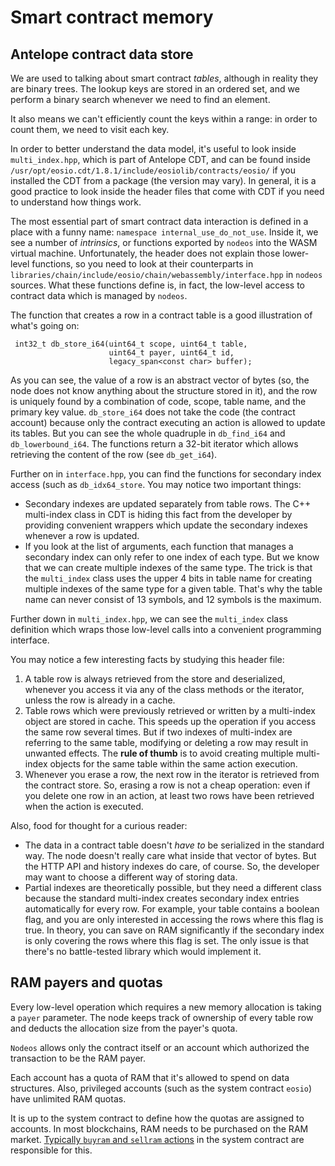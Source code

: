 # Smart contract memory

## Antelope contract data store

We are used to talking about smart contract _tables_, although in reality they are binary trees. The lookup keys are stored in an ordered set, and we perform a binary search whenever we need to find an element.

It also means we can't efficiently count the keys within a range: in order to count them, we need to visit each key.

In order to better understand the data model, it's useful to look inside `multi_index.hpp`, which is part of Antelope CDT, and can be found inside `/usr/opt/eosio.cdt/1.8.1/include/eosiolib/contracts/eosio/` if you installed the CDT from a package (the version may vary). In general, it is a good practice to look inside the header files that come with CDT if you need to understand how things work.

The most essential part of smart contract data interaction is defined in a place with a funny name: `namespace internal_use_do_not_use`. Inside it, we see a number of _intrinsics_, or functions exported by `nodeos` into the WASM virtual machine. Unfortunately, the header does not explain those lower-level functions, so you need to look at their counterparts in `libraries/chain/include/eosio/chain/webassembly/interface.hpp` in `nodeos` sources. What these functions define is, in fact, the low-level access to contract data which is managed by `nodeos`.&#x20;

The function that creates a row in a contract table is a good illustration of what's going on:

```
 int32_t db_store_i64(uint64_t scope, uint64_t table, 
                      uint64_t payer, uint64_t id, 
                      legacy_span<const char> buffer);
```

As you can see, the value of a row is an abstract vector of bytes (so, the node does not know anything about the structure stored in it), and the row is uniquely found by a combination of code, scope, table name, and the primary key value. `db_store_i64` does not take the code (the contract account) because only the contract executing an action is allowed to update its tables. But you can see the whole quadruple in `db_find_i64` and `db_lowerbound_i64`. The functions return a 32-bit iterator which allows retrieving the content of the row (see `db_get_i64`).

Further on in `interface.hpp`, you can find the functions for secondary index access (such as `db_idx64_store`. You may notice two important things:

* Secondary indexes are updated separately from table rows. The C++ multi-index class  in CDT is hiding this fact from the developer by providing convenient wrappers which update the secondary indexes whenever a row is updated.
* If you look at the list of arguments, each function that manages a secondary index can only refer to one index of each type. But we know that we can create  multiple indexes of the same type. The trick is that the `multi_index` class uses the upper 4 bits in table name for creating multiple indexes of the same type for a given table. That's why the table name can never consist of 13 symbols, and 12 symbols is the maximum.

Further down in `multi_index.hpp`, we can see the  `multi_index` class definition which wraps those low-level calls into a convenient programming interface.

You may notice a few interesting facts by studying this header file:

1. A table row is always retrieved from the store and deserialized, whenever you access it via any of the class methods or the iterator, unless the row is already in a cache.
2. Table rows which were previously retrieved or written by a multi-index object are stored in cache. This speeds up the operation if you access the same row several times. But if two indexes of multi-index are referring to the same table, modifying or deleting a row may result in unwanted effects. The **rule of thumb** is to avoid creating multiple multi-index objects for the same table within the same action execution.
3. Whenever you erase a row, the next row  in the iterator is retrieved from the contract store. So, erasing a row is not a cheap operation: even if you delete one row in an action, at least two rows have been retrieved when the action is executed.

Also, food for thought for a curious reader:

* The data in a contract table doesn't _have to_ be serialized in the standard way. The node doesn't really care what inside that vector of bytes. But the HTTP API and history indexes do care, of course. So, the developer may want to choose a different way of storing data.
* Partial indexes are theoretically possible, but they need a different class because the standard multi-index creates secondary index entries automatically for every row. For example, your table contains a boolean flag, and you are only interested in accessing the rows where this flag is true. In theory, you can save on RAM significantly if the secondary index is only covering the rows where this flag is set. The only issue is that there's no battle-tested library which would implement it.

## RAM payers and quotas

Every low-level operation which requires a new memory allocation is taking a `payer` parameter. The node keeps track of ownership of every table row and deducts the allocation size from the payer's quota.&#x20;

`Nodeos` allows only the contract itself or an account which authorized the transaction to be the RAM payer.

Each account has a quota of RAM that it's allowed to spend on data structures. Also, privileged accounts (such as the system contract `eosio`) have unlimited RAM quotas.

It is up to the system contract to define how the quotas are assigned to accounts. In most blockchains, RAM needs to be purchased on the RAM market. [Typically `buyram` and `sellram` actions](https://github.com/eosnetworkfoundation/eos-system-contracts/blob/main/contracts/eosio.system/include/eosio.system/eosio.system.hpp) in the system contract are responsible for this.
